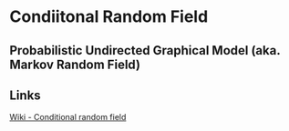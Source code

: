 # Condiitonal Random Field

## Probabilistic Undirected Graphical Model (aka. Markov Random Field)

## Links

[Wiki - Conditional random field](https://en.wikipedia.org/wiki/Conditional_random_field)
